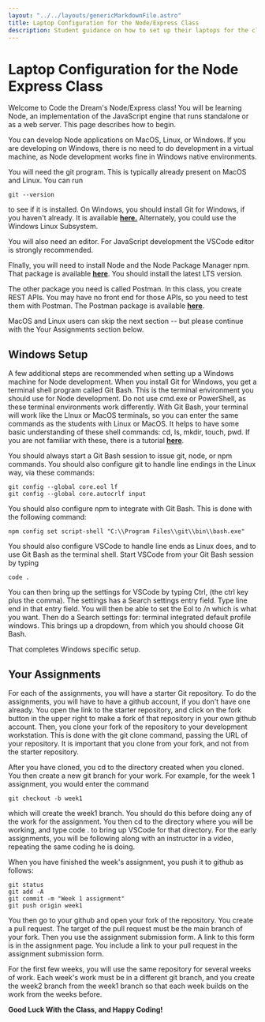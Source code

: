 ```yaml
---
layout: "../../layouts/genericMarkdownFile.astro"
title: Laptop Configuration for the Node/Express Class
description: Student guidance on how to set up their laptops for the class.
---
```


# Laptop Configuration for the Node Express Class

Welcome to Code the Dream's Node/Express class! You will be learning Node, an implementation of the JavaScript engine that runs standalone or as a web server. This page describes how to begin.

You can develop Node applications on MacOS, Linux, or Windows. If you are developing on Windows, there is no need to do development in a virtual machine, as Node development works fine in Windows native environments.

You will need the git program. This is typically already present on MacOS and Linux. You can run

```
git --version
```

to see if it is installed. On Windows, you should install Git for Windows, if you haven't already. It is available **[here.](https://gitforwindows.org/)** Alternately, you could use the Windows Linux Subsystem.

You will also need an editor. For JavaScript development the VSCode editor is strongly recommended.

FInally, you will need to install Node and the Node Package Manager npm. That package is available **[here](https://nodejs.org/en/download/)**. You should install the latest LTS version.

The other package you need is called Postman. In this class, you create REST APIs. You may have no front end for those APIs, so you need to test them with Postman. The Postman package is available **[here](https://www.postman.com/downloads/)**.

MacOS and Linux users can skip the next section -- but please continue with the Your Assignments section below.

## Windows Setup

A few additional steps are recommended when setting up a Windows machine for Node development. When you install Git for Windows, you get a terminal shell program called Git Bash. This is the terminal environment you should use for Node development. Do not use cmd.exe or PowerShell, as these terminal environments work differently. With Git Bash, your terminal will work like the LInux or MacOS terminals, so you can enter the same commands as the students with Linux or MacOS. It helps to have some basic understanding of these shell commands: cd, ls, mkdir, touch, pwd. If you are not familiar with these, there is a tutorial **[here](https://ubuntu.com/tutorials/command-line-for-beginners#1-overview)**.

You should always start a Git Bash session to issue git, node, or npm commands. You should also configure git to handle line endings in the Linux way, via these commands:

```
git config --global core.eol lf
git config --global core.autocrlf input
```

You should also configure npm to integrate with Git Bash. This is done with the following command:

```
npm config set script-shell "C:\\Program Files\\git\\bin\\bash.exe"
```

You should also configure VSCode to handle line ends as Linux does, and to use Git Bash as the terminal shell. Start VSCode from your Git Bash session by typing

```
code .
```

You can then bring up the settings for VSCode by typing Ctrl, (the ctrl key plus the comma). The settings has a Search settings entry field. Type line end in that entry field. You will then be able to set the Eol to /n which is what you want. Then do a Search settings for: terminal integrated default profile windows. This brings up a dropdown, from which you should choose Git Bash.

That completes Windows specific setup.

## Your Assignments

For each of the assignments, you will have a starter Git repository. To do the assignments, you will have to have a github account, if you don't have one already. You open the link to the starter repository, and click on the fork button in the upper right to make a fork of that repository in your own github account. Then, you clone your fork of the repository to your development workstation. This is done with the git clone command, passing the URL of your repository. It is important that you clone from your fork, and not from the starter repository.

After you have cloned, you cd to the directory created when you cloned. You then create a new git branch for your work. For example, for the week 1 assignment, you would enter the command

```
git checkout -b week1
```

which will create the week1 branch. You should do this before doing any of the work for the assignment. You then cd to the directory where you will be working, and type code . to bring up VSCode for that directory. For the early assignments, you will be following along with an instructor in a video, repeating the same coding he is doing.

When you have finished the week's assignment, you push it to github as follows:

```
git status
git add -A
git commit -m "Week 1 assignment"
git push origin week1
```

You then go to your github and open your fork of the repository. You create a pull request. The target of the pull request must be the main branch of your fork. Then you use the assignment submission form. A link to this form is in the assignment page. You include a link to your pull request in the assignment submission form.

For the first few weeks, you will use the same repository for several weeks of work. Each week's work must be in a different git branch, and you create the week2 branch from the week1 branch so that each week builds on the work from the weeks before.

**Good Luck With the Class, and Happy Coding!**
